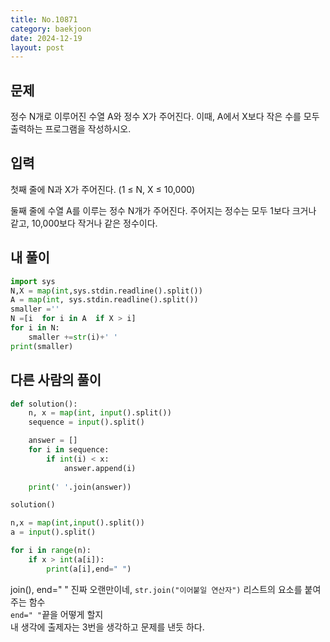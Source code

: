 ```yaml
---
title: No.10871
category: baekjoon
date: 2024-12-19
layout: post
---
```

문제
--  

정수 N개로 이루어진 수열 A와 정수 X가 주어진다. 이때, A에서 X보다 작은 수를 모두 출력하는 프로그램을 작성하시오.  

입력
--  

첫째 줄에 N과 X가 주어진다. (1 ≤ N, X ≤ 10,000)  

둘째 줄에 수열 A를 이루는 정수 N개가 주어진다. 주어지는 정수는 모두 1보다 크거나 같고, 10,000보다 작거나 같은 정수이다.  

내 풀이
---
```python
import sys
N,X = map(int,sys.stdin.readline().split())
A = map(int, sys.stdin.readline().split())
smaller =''
N =[i  for i in A  if X > i]
for i in N:
    smaller +=str(i)+' '
print(smaller)
```

다른 사람의 풀이
--
```python
def solution():
    n, x = map(int, input().split())
    sequence = input().split()

    answer = []
    for i in sequence:
        if int(i) < x:
            answer.append(i)
    
    print(' '.join(answer))

solution()
```

```python
n,x = map(int,input().split())
a = input().split()

for i in range(n):
    if x > int(a[i]):
        print(a[i],end=" ")
```

join(), end=" " 진짜 오랜만이네, `str.join("이어붙일 연산자")` 리스트의 요소를 붙여 주는 함수  
`end=" "`끝을 어떻게 할지  
내 생각에 출제자는 3번을 생각하고 문제를 낸듯 하다.  
